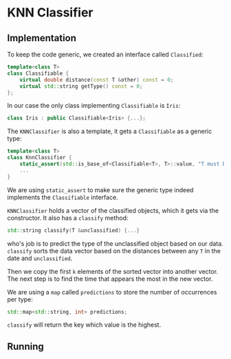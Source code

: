 # KNN Classifier

## Implementation
To keep the code generic, we created an interface called `Classified`:
```c++
template<class T>
class Classifiable {
    virtual double distance(const T &other) const = 0;
    virtual std::string getType() const = 0;
};
```
In our case the only class implementing `Classifiable` is `Iris`:
```c++
class Iris : public Classifiable<Iris> {...};
```
The `KNNClassifier` is also a template, it gets a `Classifiable` as a generic type:
```c++
template<class T>
class KnnClassifier {
    static_assert(std::is_base_of<Classifiable<T>, T>::value, "T must be subclass of Classifiable!");
    ...
}
```
We are using `static_assert` to make sure the generic type indeed implements the `Classifiable` interface.

`KNNClassifier` holds a vector of the classified objects, which it gets via the constructor.
It also has a `classify` method:
```c++
std::string classify(T &unclassified) {...}
```
who's job is to predict the type of the unclassified object based on our data.
`classify` sorts the data vector based on the distances between any `T` in the date and `unclassified`.

Then we copy the first `k` elements of the sorted vector into another vector.
The next step is to find the time that appears the most in the new vector.

We are using a `map` called `predictions` to store the number of occurrences per type:
```c++
std::map<std::string, int> predictions;
```
`classify` will return the key which value is the highest.
## Running